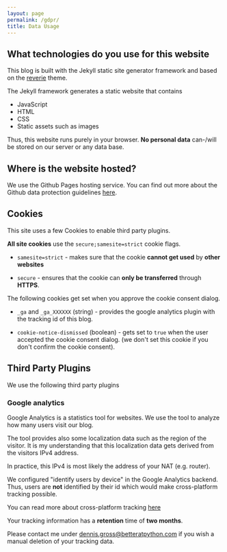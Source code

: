 ```yaml
---
layout: page
permalink: /gdpr/
title: Data Usage
---
```


## What technologies do you use for this website

This blog is built with the Jekyll static site generator framework and based on the [reverie](https://jekyllthemes.io/theme/reverie) theme.

The Jekyll framework generates a static website that contains 

* JavaScript
* HTML
* CSS
* Static assets such as images

Thus, this website runs purely in your browser. 
**No personal data** can-/will be stored on our server or any data base. 

## Where is the website hosted?

We use the Github Pages hosting service. You can find out more about the Github data protection guidelines [here](https://docs.github.com/en/github/site-policy/github-privacy-statement).

## Cookies

This site uses a few Cookies to enable third party plugins.

**All site cookies** use the `secure;samesite=strict` cookie flags.

* `samesite=strict` - makes sure that the cookie **cannot get used** by **other websites**

* `secure` - ensures that the cookie can **only be transferred** through **HTTPS**.

The following cookies get set when you approve the cookie consent dialog.

* `_ga` and `_ga_XXXXXX` (string) - provides the google analytics plugin with the tracking id of this blog.

* `cookie-notice-dismissed` (boolean) - gets set to `true` when the user accepted the cookie consent dialog. (we don't set this cookie if you don't confirm the cookie consent).

## Third Party Plugins

We use the following third party plugins

### Google analytics

Google Analytics is a statistics tool for websites.
We use the tool to analyze how many users visit our blog.

The tool provides also some localization data such as the region of the visitor.
It is my understanding that this localization data gets derived from the visitors IPv4 address.

In practice, this IPv4 is most likely the address of your NAT (e.g. router).

We configured "identify users by device" in the Google Analytics backend.
Thus, users are **not** identified by their id which would make cross-platform tracking possible.

You can read more about cross-platform tracking [here](https://support.google.com/analytics/answer/9213390?hl=en&utm_id=ad)

Your tracking information has a **retention** time of **two months**.

Please contact me under dennis.gross@betteratpython.com if you wish a manual deletion of your tracking data.